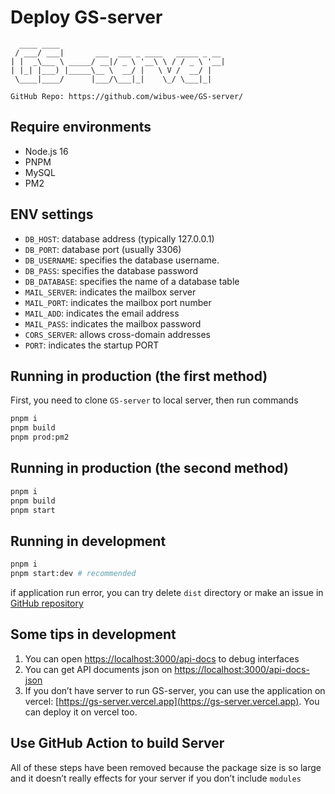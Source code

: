 # Deploy GS-server

```
  ____ ____                                     
 / ___/ ___|       ___  ___ _ ____   _____ _ __ 
| |  _\___ \ _____/ __|/ _ \ '__\ \ / / _ \ '__|
| |_| |___) |_____\__ \  __/ |   \ V /  __/ |   
 \____|____/      |___/\___|_|    \_/ \___|_| 
 
GitHub Repo: https://github.com/wibus-wee/GS-server/
```

## Require environments

- Node.js 16
- PNPM
- MySQL
- PM2

## ENV settings

- `DB_HOST`: database address (typically <thin>127.0.0.1</thin>)
- `DB_PORT`: database port (usually <thin>3306</thin>)
- `DB_USERNAME`: specifies the database username.
- `DB_PASS`: specifies the database password
- `DB_DATABASE`: specifies the name of a database table
- `MAIL_SERVER`: indicates the mailbox server
- `MAIL_PORT`: indicates the mailbox port number
- `MAIL_ADD`: indicates the email address
- `MAIL_PASS`: indicates the mailbox password
- `CORS_SERVER`: allows cross-domain addresses
- `PORT`: indicates the startup PORT

## Running in production (the first method)

First, you need to clone `GS-server` to local server, then run commands

```bash
pnpm i
pnpm build
pnpm prod:pm2
```

## Running in production (the second method)

```bash
pnpm i
pnpm build
pnpm start
```

## Running in development

```bash
pnpm i
pnpm start:dev # recommended
```

if application run error, you can try delete `dist` directory or make an issue in [GitHub repository](https://github.com/GS-server/issues)

## Some tips in development

1. You can open [https://localhost:3000/api-docs](https://localhost:3000/api-docs) to debug interfaces
1. You can get API documents json on [https://localhost:3000/api-docs-json](https://localhost:3000/api-docs-json)
2. If you don’t have server to run GS-server, you can use the application on vercel: [https://gs-server.vercel.app](https://gs-server.vercel.app). You can deploy it on vercel too.

## Use GitHub Action to build Server

All of these steps have been removed because the package size is so large and it doesn’t really effects for your server if you don’t include `modules`

